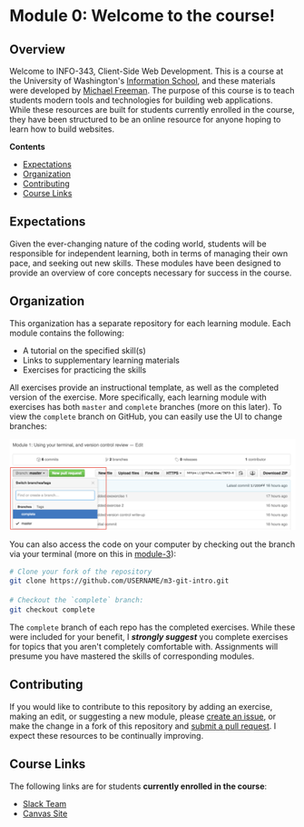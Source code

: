 # Module 0: Welcome to the course!

## Overview
Welcome to INFO-343, Client-Side Web Development.  This is a course at the University of Washington's [Information School](https://ischool.uw.edu/), and these materials were developed by [Michael Freeman](http://mfviz.com/#/).  The purpose of this course is to teach students modern tools and technologies for building web applications.  While these resources are built for students currently enrolled in the course, they have been structured to be an online resource for anyone hoping to learn how to build websites.  

<!-- START doctoc generated TOC please keep comment here to allow auto update -->
<!-- DON'T EDIT THIS SECTION, INSTEAD RE-RUN doctoc TO UPDATE -->
**Contents**

- [Expectations](#expectations)
- [Organization](#organization)
- [Contributing](#contributing)
- [Course Links](#course-links)

<!-- END doctoc generated TOC please keep comment here to allow auto update -->

## Expectations
Given the ever-changing nature of the coding world, students will be responsible for independent learning, both in terms of managing their own pace, and seeking out new skills. These modules have been designed to provide an overview of core concepts necessary for success in the course.


## Organization
This organization has a separate repository for each learning module.  Each module contains the following:

- A tutorial on the specified skill(s)
- Links to supplementary learning materials
- Exercises for practicing the skills

All exercises provide an instructional template, as well as the completed version of the exercise. More specifically, each learning module with exercises has both `master` and `complete` branches (more on this later). To view the `complete` branch on GitHub, you can easily use the UI to change branches:

![change-branch](imgs/change-branch.png)

You can also access the code on your computer by checking out the branch via your terminal (more on this in [module-3](https://github.com/info343c-a16/m3-git-intro)):

```bash
# Clone your fork of the repository
git clone https://github.com/USERNAME/m3-git-intro.git

# Checkout the `complete` branch:
git checkout complete
```
The `complete` branch of each repo has the completed exercises.  While these were included for your benefit, I **_strongly suggest_** you complete exercises for topics that you aren't completely comfortable with.  Assignments will presume you have mastered the skills of corresponding modules.

## Contributing
If you would like to contribute to this repository by adding an exercise, making an edit, or suggesting a new module, please [create an issue](https://help.github.com/articles/creating-an-issue/), or make the change in a fork of this repository and [submit a pull request](https://help.github.com/articles/using-pull-requests/).  I expect these resources to be continually improving.

## Course Links
The following links are for students **currently enrolled in the course**:

- [Slack Team](https://info343c-a16.slack.com)
- [Canvas Site](https://canvas.uw.edu/courses/1066608)
